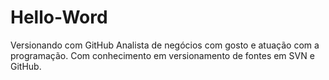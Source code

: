 # Hello-Word
Versionando com GitHub
Analista de negócios com gosto e atuação com a programação.
Com conhecimento em versionamento de fontes em SVN e GitHub.

